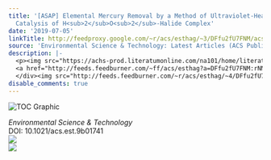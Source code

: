 ```yaml
---
title: '[ASAP] Elemental Mercury Removal by a Method of Ultraviolet-Heat Synergistically
  Catalysis of H<sub>2</sub>O<sub>2</sub>-Halide Complex'
date: '2019-07-05'
linkTitle: http://feedproxy.google.com/~r/acs/esthag/~3/DFfu2fU7FNM/acs.est.9b01741
source: 'Environmental Science & Technology: Latest Articles (ACS Publications)'
description: |-
  <p><img src="https://achs-prod.literatumonline.com/na101/home/literatum/publisher/achs/journals/content/esthag/0/esthag.ahead-of-print/acs.est.9b01741/20190705/images/medium/es-2019-01741j_0004.gif" alt="TOC Graphic"/></p><div><cite>Environmental Science & Technology</cite></div><div>DOI: 10.1021/acs.est.9b01741</div><div class="feedflare">
  <a href="http://feeds.feedburner.com/~ff/acs/esthag?a=DFfu2fU7FNM:rNNU8zMtn0c:yIl2AUoC8zA"><img src="http://feeds.feedburner.com/~ff/acs/esthag?d=yIl2AUoC8zA" border="0"></img></a>
  </div><img src="http://feeds.feedburner.com/~r/acs/esthag/~4/DFfu2fU7FNM" ...
disable_comments: true
---
```

<p><img src="https://achs-prod.literatumonline.com/na101/home/literatum/publisher/achs/journals/content/esthag/0/esthag.ahead-of-print/acs.est.9b01741/20190705/images/medium/es-2019-01741j_0004.gif" alt="TOC Graphic"/></p><div><cite>Environmental Science & Technology</cite></div><div>DOI: 10.1021/acs.est.9b01741</div><div class="feedflare">
<a href="http://feeds.feedburner.com/~ff/acs/esthag?a=DFfu2fU7FNM:rNNU8zMtn0c:yIl2AUoC8zA"><img src="http://feeds.feedburner.com/~ff/acs/esthag?d=yIl2AUoC8zA" border="0"></img></a>
</div><img src="http://feeds.feedburner.com/~r/acs/esthag/~4/DFfu2fU7FNM" ...